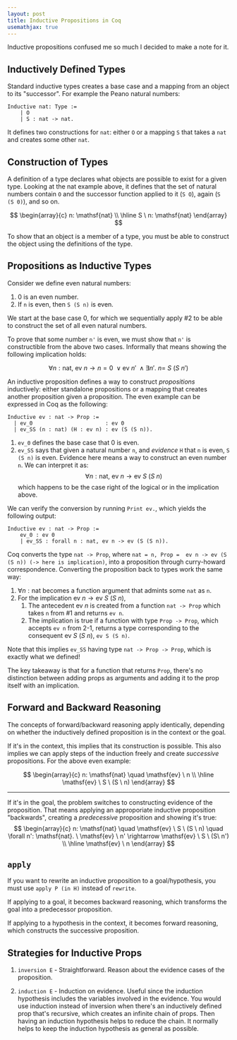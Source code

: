 ```yaml
---
layout: post
title: Inductive Propositions in Coq
usemathjax: true
---
```


Inductive propositions confused me so much I decided to make a note for it.

## Inductively Defined Types

Standard inductive types creates a base case and a mapping from an object to its "successor". For example the Peano natural numbers:

```
Inductive nat: Type :=
    | O
    | S : nat -> nat.
```
It defines two constructions for `nat`: either `O` or a mapping `S` that takes a `nat` and creates some other `nat`.

## Construction of Types

A definition of a type declares what objects are possible to exist for a given type. Looking at the nat example above, it defines that the set of natural numbers contain `O` and the successor function applied to it (`S O`), again (`S (S 0)`), and so on.

$$
\begin{array}{c}
  n: \mathsf{nat} \\
  \hline
  S \ n: \mathsf{nat}
\end{array}
$$

To show that an object is a member of a type, you must be able to construct the object using the definitions of the type.

## Propositions as Inductive Types

Consider we define even natural numbers:

1. 0 is an even number.
2. If `n` is even, then `S (S n)` is even.

We start at the base case 0, for which we sequentially apply #2 to 
be able to construct the set of all even natural numbers.

To prove that some number `n'` is even, we must show that `n'` is constructible from the above two cases. Informally that means showing the following implication holds:

$$
\forall n: \mathsf{nat}, \ \mathsf{ev} \ n \rightarrow n = 0 \ \vee \mathsf{ev} \ n' \ \wedge \exists n'. 
  \ n = \ S \ (S\  n')
$$

An inductive proposition defines a way to construct *propositions* inductively: either standalone propositions or a mapping that creates another proposition given a proposition. The even example can be expressed in Coq as the following:

```
Inductive ev : nat -> Prop :=
  | ev_0                       : ev 0
  | ev_SS (n : nat) (H : ev n) : ev (S (S n)).
```

1. `ev_0` defines the base case that 0 is even.
2. `ev_SS` says that given a natural number `n`, and *evidence* `H` that `n` is even, `S (S n)` is even. Evidence here means a way to construct an even number `n`. We can interpret it as:
    $$
    \forall n: \mathsf{nat}, \ \mathsf{ev} \ n \rightarrow \mathsf{ev} \ S \ (S \ n)
    $$
    which happens to be the case right of the logical or in the implication above.

We can verify the conversion by running `Print ev.`, which yields the following output:
```
Inductive ev : nat -> Prop := 
    ev_0 : ev 0 
    | ev_SS : forall n : nat, ev n -> ev (S (S n)).
```

Coq converts the type `nat -> Prop`, where `nat = n, Prop =  ev n -> ev (S (S n)) (-> here is implication)`, into a proposition through curry-howard correspondence. Converting the proposition back to types work the same way:

1. $\forall n: \mathsf{nat}$ becomes a function argument that admints some `nat` as `n`.
2. For the implication $\mathsf{ev} \ n \rightarrow \mathsf{ev} \ S \ (S \ n)$,
    1. The antecedent $\mathsf{ev} \ n$ is created from a function `nat -> Prop` which takes `n` from #1 and returns `ev n`.
    2. The implication is true if a function with type `Prop -> Prop`, which accepts `ev n` from 2-1, returns a type corresponding to the consequent $\mathsf{ev} \ S \ (S \ n)$, `ev S (S n)`.

Note that this implies `ev_SS` having type `nat -> Prop -> Prop`, which is exactly what we defined!

The key takeaway is that for a function that returns `Prop`, there's no distinction between adding props as arguments and adding it to the prop itself with an implication.

## Forward and Backward Reasoning

The concepts of forward/backward reasoning apply identically, depending on whether the inductively defined proposition is in the context or the goal.

If it's in the context, this implies that its construction is possible. This also implies we can apply steps of the induction freely and create *successive* propositions. For the above even example:

$$
\begin{array}{c}
  n: \mathsf{nat} \quad \mathsf{ev} \ n \\
  \hline
  \mathsf{ev} \ S \ (S \ n)
\end{array}
$$

----

If it's in the goal, the problem switches to constructing evidence of the proposition. That means applying an approporiate inductive proposition "backwards", creating a *predecessive* proposition and showing it's true:
$$
\begin{array}{c}
  n: \mathsf{nat} \quad \mathsf{ev} \ S \ (S \ n) \quad \forall n': \mathsf{nat}. \ \mathsf{ev} \ n' \rightarrow \mathsf{ev} \ S \ (S\  n') \\
  \hline
  \mathsf{ev} \ n
\end{array}
$$

## `apply`

If you want to rewrite an inductive proposition to a goal/hypothesis, you must use `apply P (in H)` instead of `rewrite`.

If applying to a goal, it becomes backward reasoning, which transforms the goal into a predecessor proposition.

If applying to a hypothesis in the context, it becomes forward reasoning, which constructs the successive proposition.

## Strategies for Inductive Props

1. `inversion E` - Straightforward. Reason about the evidence cases of the proposition.

2. `induction E` - Induction on evidence. Useful since the induction hypothesis includes the variables involved in the evidence. You would use induction instead of inversion when there's an inductively defined prop that's recursive, which creates an infinite chain of props. Then having an induction hypothesis helps to reduce the chain. It normally helps to keep the induction hypothesis as general as possible.